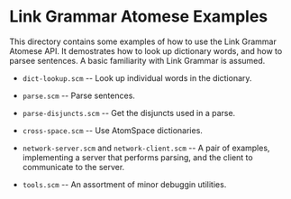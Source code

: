 Link Grammar Atomese Examples
=============================

This directory contains some examples of how to use the Link Grammar
Atomese API. It demostrates how to look up dictionary words, and how
to parsee sentences.  A basic familiarity with Link Grammar is assumed.

* `dict-lookup.scm` -- Look up individual words in the dictionary.
* `parse.scm` -- Parse sentences.
* `parse-disjuncts.scm` -- Get the disjuncts used in a parse.
* `cross-space.scm` -- Use AtomSpace dictionaries.
* `network-server.scm` and `network-client.scm` -- A pair of examples,
  implementing a server that performs parsing, and the client to
  communicate to the server.

* `tools.scm` -- An assortment of minor debuggin utilities.
